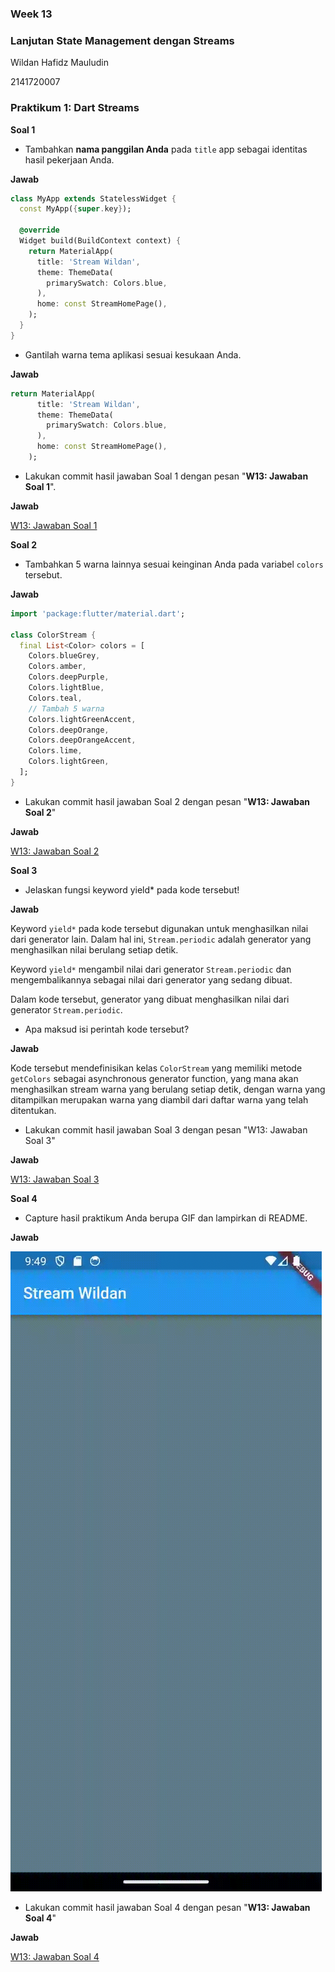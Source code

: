 ### Week 13

### Lanjutan State Management dengan Streams

Wildan Hafidz Mauludin

2141720007

### Praktikum 1: Dart Streams

**Soal 1**

- Tambahkan **nama panggilan Anda** pada `title` app sebagai identitas hasil pekerjaan Anda.

**Jawab**

```dart
class MyApp extends StatelessWidget {
  const MyApp({super.key});

  @override
  Widget build(BuildContext context) {
    return MaterialApp(
      title: 'Stream Wildan',
      theme: ThemeData(
        primarySwatch: Colors.blue,
      ),
      home: const StreamHomePage(),
    );
  }
}
```

- Gantilah warna tema aplikasi sesuai kesukaan Anda.

**Jawab**

```dart
return MaterialApp(
      title: 'Stream Wildan',
      theme: ThemeData(
        primarySwatch: Colors.blue,
      ),
      home: const StreamHomePage(),
    );
```

- Lakukan commit hasil jawaban Soal 1 dengan pesan "**W13: Jawaban Soal 1**".

**Jawab**

[W13: Jawaban Soal 1](https://github.com/nikoshaa/2141720007-mobile-2023/commit/d3d35324ee622a15d18b294f3a462a1210ad9400)

**Soal 2**

- Tambahkan 5 warna lainnya sesuai keinginan Anda pada variabel `colors` tersebut.

**Jawab**

```dart
import 'package:flutter/material.dart';

class ColorStream {
  final List<Color> colors = [
    Colors.blueGrey,
    Colors.amber,
    Colors.deepPurple,
    Colors.lightBlue,
    Colors.teal,
    // Tambah 5 warna
    Colors.lightGreenAccent,
    Colors.deepOrange,
    Colors.deepOrangeAccent,
    Colors.lime,
    Colors.lightGreen,
  ];
}
```

- Lakukan commit hasil jawaban Soal 2 dengan pesan "**W13: Jawaban Soal 2**"

**Jawab**

[W13: Jawaban Soal 2](https://github.com/nikoshaa/2141720007-mobile-2023/commit/5557361e38674d71ed66dfcc38fc4fe905615f2c)

**Soal 3**

- Jelaskan fungsi keyword yield\* pada kode tersebut!

**Jawab**

Keyword `yield*` pada kode tersebut digunakan untuk menghasilkan nilai dari generator lain. Dalam hal ini, `Stream.periodic` adalah generator yang menghasilkan nilai berulang setiap detik.

Keyword `yield*` mengambil nilai dari generator `Stream.periodic` dan mengembalikannya sebagai nilai dari generator yang sedang dibuat.

Dalam kode tersebut, generator yang dibuat menghasilkan nilai dari generator `Stream.periodic`.

- Apa maksud isi perintah kode tersebut?

**Jawab**

Kode tersebut mendefinisikan kelas `ColorStream` yang memiliki metode `getColors` sebagai asynchronous generator function, yang mana akan menghasilkan stream warna yang berulang setiap detik, dengan warna yang ditampilkan merupakan warna yang diambil dari daftar warna yang telah ditentukan.

- Lakukan commit hasil jawaban Soal 3 dengan pesan "W13: Jawaban Soal 3"

**Jawab**

[W13: Jawaban Soal 3](https://github.com/nikoshaa/2141720007-mobile-2023/commit/200c62aa386e87e7ec520a149775f337a8b88d8f)

**Soal 4**

- Capture hasil praktikum Anda berupa GIF dan lampirkan di README.

**Jawab**

![GIF Result - Soal 4](docs/task/result-soal-4.gif)

- Lakukan commit hasil jawaban Soal 4 dengan pesan "**W13: Jawaban Soal 4**"

**Jawab**

[W13: Jawaban Soal 4]()

